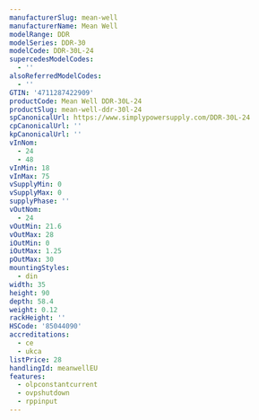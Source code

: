 ```yaml
---
manufacturerSlug: mean-well
manufacturerName: Mean Well
modelRange: DDR
modelSeries: DDR-30
modelCode: DDR-30L-24
supercedesModelCodes:
  - ''
alsoReferredModelCodes:
  - ''
GTIN: '4711287422909'
productCode: Mean Well DDR-30L-24
productSlug: mean-well-ddr-30l-24
spCanonicalUrl: https://www.simplypowersupply.com/DDR-30L-24
cpCanonicalUrl: ''
kpCanonicalUrl: ''
vInNom:
  - 24
  - 48
vInMin: 18
vInMax: 75
vSupplyMin: 0
vSupplyMax: 0
supplyPhase: ''
vOutNom:
  - 24
vOutMin: 21.6
vOutMax: 28
iOutMin: 0
iOutMax: 1.25
pOutMax: 30
mountingStyles:
  - din
width: 35
height: 90
depth: 58.4
weight: 0.12
rackHeight: ''
HSCode: '85044090'
accreditations:
  - ce
  - ukca
listPrice: 28
handlingId: meanwellEU
features:
  - olpconstantcurrent
  - ovpshutdown
  - rppinput
---
```

